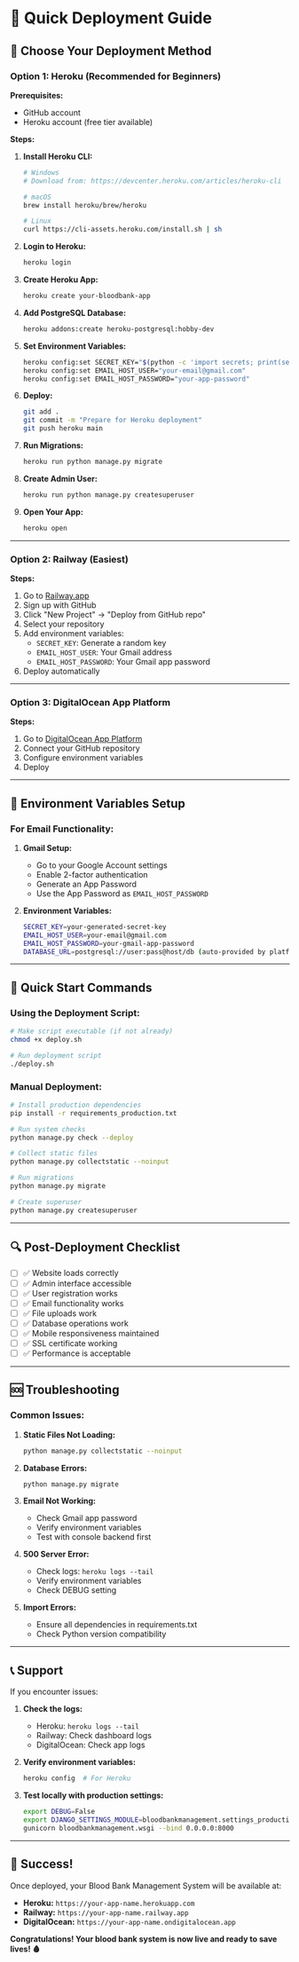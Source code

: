 # 🚀 Quick Deployment Guide

## 🎯 Choose Your Deployment Method

### Option 1: Heroku (Recommended for Beginners)

**Prerequisites:**

- GitHub account
- Heroku account (free tier available)

**Steps:**

1. **Install Heroku CLI:**

   ```bash
   # Windows
   # Download from: https://devcenter.heroku.com/articles/heroku-cli

   # macOS
   brew install heroku/brew/heroku

   # Linux
   curl https://cli-assets.heroku.com/install.sh | sh
   ```

2. **Login to Heroku:**

   ```bash
   heroku login
   ```

3. **Create Heroku App:**

   ```bash
   heroku create your-bloodbank-app
   ```

4. **Add PostgreSQL Database:**

   ```bash
   heroku addons:create heroku-postgresql:hobby-dev
   ```

5. **Set Environment Variables:**

   ```bash
   heroku config:set SECRET_KEY="$(python -c 'import secrets; print(secrets.token_urlsafe(50))')"
   heroku config:set EMAIL_HOST_USER="your-email@gmail.com"
   heroku config:set EMAIL_HOST_PASSWORD="your-app-password"
   ```

6. **Deploy:**

   ```bash
   git add .
   git commit -m "Prepare for Heroku deployment"
   git push heroku main
   ```

7. **Run Migrations:**

   ```bash
   heroku run python manage.py migrate
   ```

8. **Create Admin User:**

   ```bash
   heroku run python manage.py createsuperuser
   ```

9. **Open Your App:**
   ```bash
   heroku open
   ```

---

### Option 2: Railway (Easiest)

**Steps:**

1. Go to [Railway.app](https://railway.app)
2. Sign up with GitHub
3. Click "New Project" → "Deploy from GitHub repo"
4. Select your repository
5. Add environment variables:
   - `SECRET_KEY`: Generate a random key
   - `EMAIL_HOST_USER`: Your Gmail address
   - `EMAIL_HOST_PASSWORD`: Your Gmail app password
6. Deploy automatically

---

### Option 3: DigitalOcean App Platform

**Steps:**

1. Go to [DigitalOcean App Platform](https://cloud.digitalocean.com/apps)
2. Connect your GitHub repository
3. Configure environment variables
4. Deploy

---

## 🔧 Environment Variables Setup

### For Email Functionality:

1. **Gmail Setup:**

   - Go to your Google Account settings
   - Enable 2-factor authentication
   - Generate an App Password
   - Use the App Password as `EMAIL_HOST_PASSWORD`

2. **Environment Variables:**
   ```bash
   SECRET_KEY=your-generated-secret-key
   EMAIL_HOST_USER=your-email@gmail.com
   EMAIL_HOST_PASSWORD=your-gmail-app-password
   DATABASE_URL=postgresql://user:pass@host/db (auto-provided by platform)
   ```

---

## 🚀 Quick Start Commands

### Using the Deployment Script:

```bash
# Make script executable (if not already)
chmod +x deploy.sh

# Run deployment script
./deploy.sh
```

### Manual Deployment:

```bash
# Install production dependencies
pip install -r requirements_production.txt

# Run system checks
python manage.py check --deploy

# Collect static files
python manage.py collectstatic --noinput

# Run migrations
python manage.py migrate

# Create superuser
python manage.py createsuperuser
```

---

## 🔍 Post-Deployment Checklist

- [ ] ✅ Website loads correctly
- [ ] ✅ Admin interface accessible
- [ ] ✅ User registration works
- [ ] ✅ Email functionality works
- [ ] ✅ File uploads work
- [ ] ✅ Database operations work
- [ ] ✅ Mobile responsiveness maintained
- [ ] ✅ SSL certificate working
- [ ] ✅ Performance is acceptable

---

## 🆘 Troubleshooting

### Common Issues:

1. **Static Files Not Loading:**

   ```bash
   python manage.py collectstatic --noinput
   ```

2. **Database Errors:**

   ```bash
   python manage.py migrate
   ```

3. **Email Not Working:**

   - Check Gmail app password
   - Verify environment variables
   - Test with console backend first

4. **500 Server Error:**

   - Check logs: `heroku logs --tail`
   - Verify environment variables
   - Check DEBUG setting

5. **Import Errors:**
   - Ensure all dependencies in requirements.txt
   - Check Python version compatibility

---

## 📞 Support

If you encounter issues:

1. **Check the logs:**

   - Heroku: `heroku logs --tail`
   - Railway: Check dashboard logs
   - DigitalOcean: Check app logs

2. **Verify environment variables:**

   ```bash
   heroku config  # For Heroku
   ```

3. **Test locally with production settings:**
   ```bash
   export DEBUG=False
   export DJANGO_SETTINGS_MODULE=bloodbankmanagement.settings_production
   gunicorn bloodbankmanagement.wsgi --bind 0.0.0.0:8000
   ```

---

## 🎉 Success!

Once deployed, your Blood Bank Management System will be available at:

- **Heroku:** `https://your-app-name.herokuapp.com`
- **Railway:** `https://your-app-name.railway.app`
- **DigitalOcean:** `https://your-app-name.ondigitalocean.app`

**Congratulations! Your blood bank system is now live and ready to save lives! 🩸**
